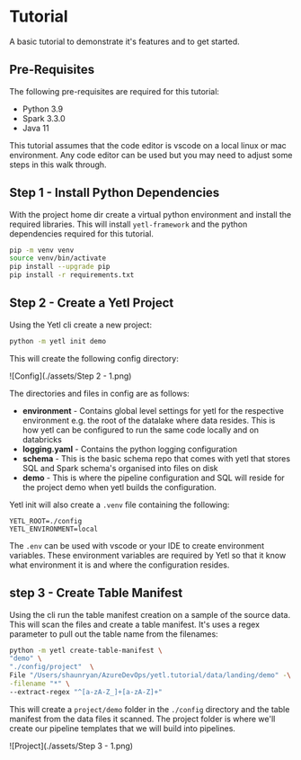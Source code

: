 # Tutorial

A basic tutorial to demonstrate it's features and to get started.

## Pre-Requisites

The following pre-requisites are required for this tutorial:

- Python 3.9
- Spark 3.3.0
- Java 11

This tutorial assumes that the code editor is vscode on a local linux or mac environment. Any code editor can be used but you may need to adjust some steps in this walk through.

## Step 1 - Install Python Dependencies

With the project home dir create a virtual python environment and install the required libraries. This will install `yetl-framework` and the python dependencies required for this tutorial.

```sh
pip -m venv venv
source venv/bin/activate
pip install --upgrade pip
pip install -r requirements.txt
```

## Step 2 - Create a Yetl Project

Using the Yetl cli create a new project:

```sh
python -m yetl init demo 
```

This will create the following config directory:

![Config](./assets/Step 2 - 1.png)

The directories and files in config are as follows:

- **environment** - Contains global level settings for yetl for the respective environment e.g. the root of the datalake where data resides. This is how yetl can be configured to run the same code locally and on databricks
- **logging.yaml** - Contains the python logging configuration
- **schema** - This is the basic schema repo that comes with yetl that stores SQL and Spark schema's organised into files on disk
- **demo** - This is where the pipeline configuration and SQL will reside for the project demo when yetl builds the configuration.

Yetl init will also create a `.venv` file containing the following:

```
YETL_ROOT=./config
YETL_ENVIRONMENT=local
```

The `.env` can be used with vscode or your IDE to create environment variables. These environment variables are required by Yetl so that it know what environment it is and where the configuration resides.


## step 3 - Create Table Manifest

Using the cli run the table manifest creation on a sample of the source data. This will scan the files and create a table manifest. It's uses a regex parameter to pull out the table name from the filenames:

```sh
python -m yetl create-table-manifest \
"demo" \
"./config/project"  \
File "/Users/shaunryan/AzureDevOps/yetl.tutorial/data/landing/demo" -\
-filename "*" \
--extract-regex "^[a-zA-Z_]+[a-zA-Z]+"
```

This will create a `project/demo` folder in the `./config` directory and the table manifest from the data files it scanned. The project folder is where we'll create our pipeline templates that we will build into pipelines.

![Project](./assets/Step 3 - 1.png)